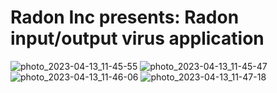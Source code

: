 # Radon Inc presents: Radon input/output virus application 

![photo_2023-04-13_11-45-55](https://user-images.githubusercontent.com/61936128/231676341-c3df4390-b8f9-4b53-a45d-c101555507b9.jpg)
![photo_2023-04-13_11-45-47](https://user-images.githubusercontent.com/61936128/231676357-64a4264e-f8b2-4af4-b25d-44ba25c61ef4.jpg)
![photo_2023-04-13_11-46-06](https://user-images.githubusercontent.com/61936128/231676366-eee40275-9e6a-48cf-895d-d137659ecd59.jpg)
![photo_2023-04-13_11-47-18](https://user-images.githubusercontent.com/61936128/231676562-eb0b0c11-c2e5-46de-adb5-b1b19d7152ad.jpg)
